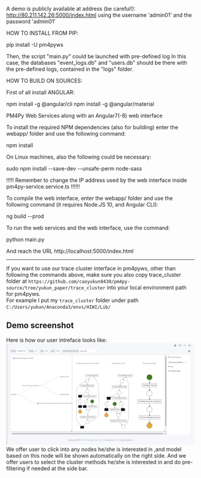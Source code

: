 A demo is publicly available at address (be careful!):
http://80.211.142.26:5000/index.html
using the username 'admin01' and the password 'admin01'

HOW TO INSTALL FROM PIP:


pip install -U pm4pyws

Then, the script "main.py" could be launched with pre-defined log
In this case, the databases "event_logs.db" and "users.db" should be there with the pre-defined logs,
contained in the "logs" folder.


HOW TO BUILD ON SOURCES:


First of all install ANGULAR:

npm install -g @angular/cli
npm install -g @angular/material


PM4Py Web Services along with an Angular7(-8) web interface


To install the required NPM dependencies (also for building) enter the webapp/ folder and use the following command:

npm install


On Linux machines, also the following could be necessary:

sudo npm install --save-dev  --unsafe-perm node-sass


!!!!! Remember to change the IP address used by the web interface inside pm4py-service.service.ts !!!!!!



To compile the web interface, enter the webapp/ folder and use the following command
(it requires Node.JS 10, and Angular CLI):

ng build --prod



To run the web services and the web interface, use the command:

python main.py

And reach the URL http://localhost:5000/index.html

***
If you want to use our trace cluster interface in pm4pyws, other than following the commands above, make sure you also copy trace_cluster folder at `https://github.com/caoyukun0430/pm4py-source/tree/yukun_paper/trace_cluster` into your local environment path for pm4pyws.   
For example I put my `trace_cluster` folder under path `C:/Users/yukun/Anaconda3/envs/HIWI/Lib/`

## Demo screenshot
Here is how our user intreface looks like:  
<img src="images/screenshot_frontend.png" alt="trace_cluster" width="800">  
We offer user to click into any nodes he/she is interested in ,and model based on this node will be shown automatically on the right side. And we offer users to select the cluster methods he/she is interested in and do pre-filtering if needed at the side bar.

